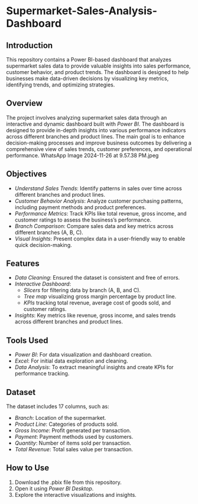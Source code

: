 # Supermarket-Sales-Analysis-Dashboard
## Introduction
This repository contains a Power BI-based dashboard that analyzes supermarket sales data to provide valuable insights into sales performance, customer behavior, and product trends. The dashboard is designed to help businesses make data-driven decisions by visualizing key metrics, identifying trends, and optimizing strategies.

## Overview

The project involves analyzing supermarket sales data through an interactive and dynamic dashboard built with *Power BI*. The dashboard is designed to provide in-depth insights into various performance indicators across different branches and product lines. The main goal is to enhance decision-making processes and improve business outcomes by delivering a comprehensive view of sales trends, customer preferences, and operational performance.
WhatsApp Image 2024-11-26 at 9.57.38 PM.jpeg

## Objectives

- *Understand Sales Trends*: Identify patterns in sales over time across different branches and product lines.
- *Customer Behavior Analysis*: Analyze customer purchasing patterns, including payment methods and product preferences.
- *Performance Metrics*: Track KPIs like total revenue, gross income, and customer ratings to assess the business’s performance.
- *Branch Comparison*: Compare sales data and key metrics across different branches (A, B, C).
- *Visual Insights*: Present complex data in a user-friendly way to enable quick decision-making.

## Features

- *Data Cleaning*: Ensured the dataset is consistent and free of errors.
- *Interactive Dashboard*:
  - *Slicers* for filtering data by branch (A, B, and C).
  - *Tree map* visualizing gross margin percentage by product line.
  - *KPIs* tracking total revenue, average cost of goods sold, and customer ratings.
- *Insights*: Key metrics like revenue, gross income, and sales trends across different branches and product lines.

## Tools Used

- *Power BI*: For data visualization and dashboard creation.
- *Excel*: For initial data exploration and cleaning.
- *Data Analysis*: To extract meaningful insights and create KPIs for performance tracking.

## Dataset

The dataset includes 17 columns, such as:

- *Branch*: Location of the supermarket.
- *Product Line*: Categories of products sold.
- *Gross Income*: Profit generated per transaction.
- *Payment*: Payment methods used by customers.
- *Quantity*: Number of items sold per transaction.
- *Total Revenue*: Total sales value per transaction.

## How to Use

1. Download the .pbix file from this repository.
2. Open it using *Power BI Desktop*.
3. Explore the interactive visualizations and insights.
